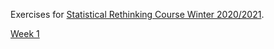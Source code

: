 Exercises for [Statistical Rethinking Course Winter 2020/2021](https://github.com/rmcelreath/stat_rethinking_2020).

[Week 1](Alessandro_Gentilini_week_1.pdf)
